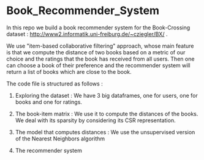# Book_Recommender_System

In this repo we build a book recommender system for the Book-Crossing dataset : http://www2.informatik.uni-freiburg.de/~cziegler/BX/ .

We use "item-based collaborative filtering" approach, whose main feature is that we compute the distance of two books based on a metric
of our choice and the ratings that the book has received from all users. Then one can choose a book of their preference and the recommender
system will return a list of books which are close to the book.

The code file is structured as follows :

1) Exploring the dataset : We have 3 big dataframes, one for users, one for books and one for ratings.

2) The book-item matrix : We use it to compute the distances of the books. We deal with its sparsity by considering its CSR representation.

3) The model that computes distances : We use the unsupervised version of the Nearest Neighbors algorithm

4) The recommender system
